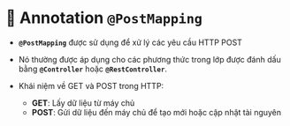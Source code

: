 # 🌱 Annotation **`@PostMapping`**

- **`@PostMapping`** được sử dụng để xử lý các yêu cầu HTTP POST

- Nó thường được áp dụng cho các phương thức trong lớp được đánh dấu bằng **`@Controller`** hoặc **`@RestController`**.

- Khái niệm về GET và POST trong HTTP:
  - **GET**: Lấy dữ liệu từ máy chủ
  - **POST**: Gửi dữ liệu đến máy chủ để tạo mới hoặc cập nhật tài nguyên
